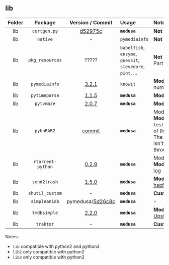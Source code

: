 ## lib
 Folder  |  Package  |  Version / Commit  | Usage | Notes
:------: | :-------: | :----------------: | :---- | :----
lib | `certgen.py` | [d52975c](https://github.com/pyca/pyopenssl/blob/d52975cef3a36e18552aeb23de7c06aa73d76454/examples/certgen.py) | **`medusa`** | **Not a package**
lib | `native` | - | `pymediainfo` | **Not a package**
lib | `pkg_resources` | ????? | `babelfish`, `enzyme`, `guessit`, `stevedore`, `pint`, ... | **Not a package**<br>Part of `setuptools`
lib | `pymediainfo` | [3.2.1](https://pypi.org/project/pymediainfo/3.2.1/) | `knowit` | **Modified**: Version number fixed
lib | `pytimeparse` | [1.1.5](https://pypi.org/project/pytimeparse/1.1.5/) | **`medusa`** | **Modified**: [#1792](https://github.com/pymedusa/Medusa/pull/1792)
lib | `pytvmaze` | [2.0.7](https://pypi.org/project/pytvmaze/2.0.7/) | **`medusa`** | **Modified**: [#1706](https://github.com/pymedusa/Medusa/pull/1706)
lib | `pyUnRAR2` | [commit](https://github.com/kyegupov/py-unrar2/tree/186a4c1feb9ef3d96a2331f8fb3ebf88036e15e5) | **`medusa`** | Module: `unrar2`<br>**Modified**: [#5096](https://github.com/pymedusa/Medusa/pull/5096)<br>`test.rar` is not part of the package<br>The `UnRARDLL` folder isn't installed through `pip`
lib | `rtorrent-python` | [0.2.9](https://pypi.org/project/rtorrent-python/0.2.9/) | **`medusa`** | Module: `rtorrent`<br>**Modified**: [commit log](https://github.com/pymedusa/Medusa/commits/master/lib/rtorrent)
lib | `send2trash` | [1.5.0](https://pypi.org/project/Send2Trash/1.5.0/) | **`medusa`** | **Modified**: Applied [hsoft/send2trash#33](https://github.com/hsoft/send2trash/pull/33)
lib | `shutil_custom` | - | **`medusa`** | **Custom**
lib | `simpleanidb` | pymedusa/[5d26c8c](https://github.com/pymedusa/simpleanidb/tree/5d26c8c146891225c05651821ef34ced0c118221) | **`medusa`** | -
lib | `tmdbsimple` | [2.2.0](https://pypi.org/project/tmdbsimple/2.2.0/) | **`medusa`** | **Modified**: [#4026](https://github.com/pymedusa/Medusa/pull/4026) -- [Upstream PR](https://github.com/celiao/tmdbsimple/pull/52)
lib | `traktor` | - | **`medusa`** | **Custom**

Notes:
 - `lib` compatible with python2 and python3
 - `lib2` only compatible with python2
 - `lib3` only compatible with python3
